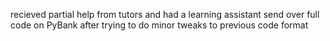 recieved partial help from tutors and had a learning assistant send over full code on PyBank after trying to do minor tweaks to previous code format
